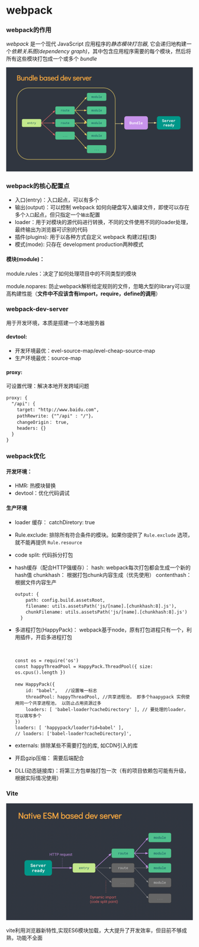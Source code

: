 # webpack

### webpack的作用

*webpack* 是一个现代 JavaScript 应用程序的*静态模块打包器*, 它会递归地构建一个*依赖关系图(dependency graph)*，其中包含应用程序需要的每个模块，然后将所有这些模块打包成一个或多个 *bundle*

![](https://github.com/zhushihao110/blog/blob/master/image/webpack.png)

### webpack的核心配置点

- 入口(entry)：入口起点，可以有多个
- 输出(output)：可以控制 webpack 如何向硬盘写入编译文件，即使可以存在多个`入口`起点，但只指定一个`输出`配置
- loader：用于对模块的源代码进行转换，不同的文件使用不同的loader处理，最终输出为浏览器可识别的代码
- 插件(plugins): 用于以各种方式自定义 webpack 构建过程(类)
- 模式(mode): 只存在 development  production两种模式

#### 模块(module)：

module.rules：决定了如何处理项目中的不同类型的模块

module.nopares: 防止webpack解析给定规则的文件，忽略大型的library可以提高构建性能（**文件中不应该含有import，require，define的调用**）

### webpack-dev-server

用于开发环境，本质是搭建一个本地服务器

#### devtool:  

- 开发环境最优：evel-source-map/evel-cheap-source-map
- 生产环境最优：source-map

#### proxy: 

可设置代理：解决本地开发跨域问题

```
proxy: {
  "/api": {
    target: "http://www.baidu.com",
    pathRewrite: {"^/api" : "/"}，
    changeOrigin： true,
    headers: {}
  }
}
```



### webpack优化

#### 开发环境：

- HMR:  热模块替换
- devtool：优化代码调试

#### 生产环境

- loader 缓存： catchDiretory: true

- Rule.exclude:  排除所有符合条件的模块。如果你提供了 `Rule.exclude` 选项，就不能再提供 `Rule.resource`

- code split:  代码拆分打包

- hash缓存（配合HTTP强缓存）： 
  hash: webpack每次打包都会生成一个新的hash值
  chunkhash： 根据打包chunk内容生成（优先使用）
  contenthash： 根据文件内容生产

  ```
  output: {
      path: config.build.assetsRoot,
      filename: utils.assetsPath('js/[name].[chunkhash:8].js'),
      chunkFilename: utils.assetsPath('js/[name].[chunkhash:8].js')
    }
  ```

  

- 多进程打包(HappyPack)： webpack基于node，原有打包进程只有一个，利用插件，开启多进程打包

  ​    

  ```
  const os = require('os')
  const happyThreadPool = HappyPack.ThreadPool({ size: os.cpus().length })
  
  new HappyPack({
      id: "babel",   //设置唯一标志
      threadPool: happyThreadPool, //共享进程池， 即多个haapypack 实例使用同一个共享进程池， 以防止占用资源过多 
      loaders: [ 'babel-loader?cacheDirectory' ], // 要处理的loader， 可以填写多个
  })
  loaders: [ 'happypack/loader?id=babel' ],
  // loaders: ['babel-loader?cacheDirectory]',
  ```

  

- externals: 排除某些不需要打包的库, 如CDN引入的库

- 开启gzip压缩： 需要后端配合

- DLL(动态链接库)：将第三方包单独打包一次（有的项目依赖包可能有升级，根据实际情况使用）

### Vite 

![](https://github.com/zhushihao110/blog/blob/master/image/vite.png)

vite利用浏览器新特性,实现ES6模块加载，大大提升了开发效率，但目前不够成熟，功能不全面